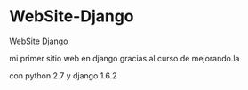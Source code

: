 WebSite-Django
==============

WebSite Django


mi primer sitio web en django gracias al curso de mejorando.la

con python 2.7 y django 1.6.2
